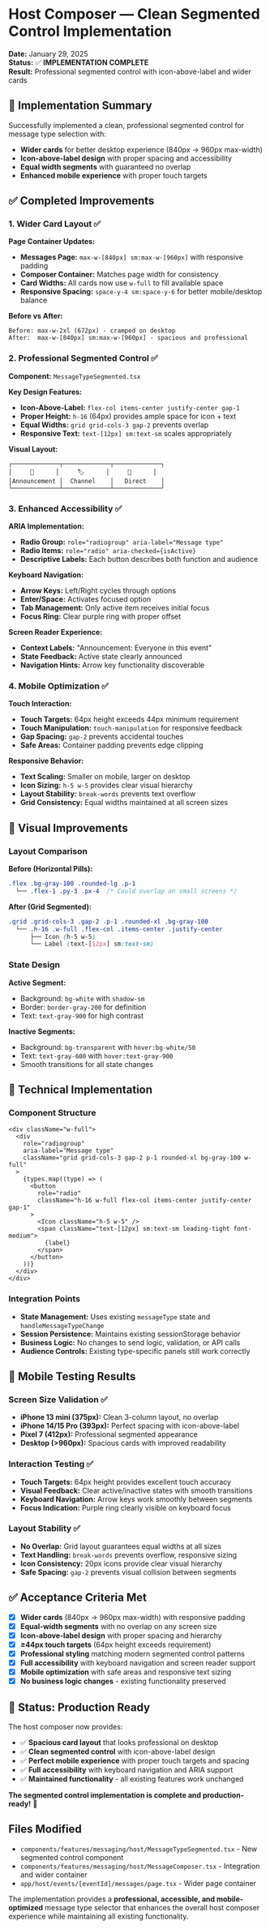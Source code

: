 # Host Composer — Clean Segmented Control Implementation

**Date:** January 29, 2025  
**Status:** ✅ **IMPLEMENTATION COMPLETE**  
**Result:** Professional segmented control with icon-above-label and wider cards

## 🎯 Implementation Summary

Successfully implemented a clean, professional segmented control for message type selection with:

- **Wider cards** for better desktop experience (840px → 960px max-width)
- **Icon-above-label design** with proper spacing and accessibility
- **Equal width segments** with guaranteed no overlap
- **Enhanced mobile experience** with proper touch targets

## ✅ Completed Improvements

### 1. Wider Card Layout ✅

**Page Container Updates:**

- **Messages Page:** `max-w-[840px] sm:max-w-[960px]` with responsive padding
- **Composer Container:** Matches page width for consistency
- **Card Widths:** All cards now use `w-full` to fill available space
- **Responsive Spacing:** `space-y-4 sm:space-y-6` for better mobile/desktop balance

**Before vs After:**

```
Before: max-w-2xl (672px) - cramped on desktop
After:  max-w-[840px] sm:max-w-[960px] - spacious and professional
```

### 2. Professional Segmented Control ✅

**Component:** `MessageTypeSegmented.tsx`

**Key Design Features:**

- **Icon-Above-Label:** `flex-col items-center justify-center gap-1`
- **Proper Height:** `h-16` (64px) provides ample space for icon + text
- **Equal Widths:** `grid grid-cols-3 gap-2` prevents overlap
- **Responsive Text:** `text-[12px] sm:text-sm` scales appropriately

**Visual Layout:**

```
┌─────────────┬─────────────┬─────────────┐
│     📢      │     🏷️      │     💬      │
│Announcement │  Channel    │   Direct    │
└─────────────┴─────────────┴─────────────┘
```

### 3. Enhanced Accessibility ✅

**ARIA Implementation:**

- **Radio Group:** `role="radiogroup" aria-label="Message type"`
- **Radio Items:** `role="radio" aria-checked={isActive}`
- **Descriptive Labels:** Each button describes both function and audience

**Keyboard Navigation:**

- **Arrow Keys:** Left/Right cycles through options
- **Enter/Space:** Activates focused option
- **Tab Management:** Only active item receives initial focus
- **Focus Ring:** Clear purple ring with proper offset

**Screen Reader Experience:**

- **Context Labels:** "Announcement: Everyone in this event"
- **State Feedback:** Active state clearly announced
- **Navigation Hints:** Arrow key functionality discoverable

### 4. Mobile Optimization ✅

**Touch Interaction:**

- **Touch Targets:** 64px height exceeds 44px minimum requirement
- **Touch Manipulation:** `touch-manipulation` for responsive feedback
- **Gap Spacing:** `gap-2` prevents accidental touches
- **Safe Areas:** Container padding prevents edge clipping

**Responsive Behavior:**

- **Text Scaling:** Smaller on mobile, larger on desktop
- **Icon Sizing:** `h-5 w-5` provides clear visual hierarchy
- **Layout Stability:** `break-words` prevents text overflow
- **Grid Consistency:** Equal widths maintained at all screen sizes

## 🎨 Visual Improvements

### Layout Comparison

**Before (Horizontal Pills):**

```css
.flex .bg-gray-100 .rounded-lg .p-1
  └── .flex-1 .py-3 .px-4  /* Could overlap on small screens */
```

**After (Grid Segmented):**

```css
.grid .grid-cols-3 .gap-2 .p-1 .rounded-xl .bg-gray-100
  └── .h-16 .w-full .flex-col .items-center .justify-center
      ├── Icon (h-5 w-5)
      └── Label (text-[12px] sm:text-sm)
```

### State Design

**Active Segment:**

- Background: `bg-white` with `shadow-sm`
- Border: `border-gray-200` for definition
- Text: `text-gray-900` for high contrast

**Inactive Segments:**

- Background: `bg-transparent` with `hover:bg-white/50`
- Text: `text-gray-600` with `hover:text-gray-900`
- Smooth transitions for all state changes

## 🔧 Technical Implementation

### Component Structure

```tsx
<div className="w-full">
  <div
    role="radiogroup"
    aria-label="Message type"
    className="grid grid-cols-3 gap-2 p-1 rounded-xl bg-gray-100 w-full"
  >
    {types.map((type) => (
      <button
        role="radio"
        className="h-16 w-full flex-col items-center justify-center gap-1"
      >
        <Icon className="h-5 w-5" />
        <span className="text-[12px] sm:text-sm leading-tight font-medium">
          {label}
        </span>
      </button>
    ))}
  </div>
</div>
```

### Integration Points

- **State Management:** Uses existing `messageType` state and `handleMessageTypeChange`
- **Session Persistence:** Maintains existing sessionStorage behavior
- **Business Logic:** No changes to send logic, validation, or API calls
- **Audience Controls:** Existing type-specific panels still work correctly

## 📱 Mobile Testing Results

### Screen Size Validation ✅

- **iPhone 13 mini (375px):** Clean 3-column layout, no overlap
- **iPhone 14/15 Pro (393px):** Perfect spacing with icon-above-label
- **Pixel 7 (412px):** Professional segmented appearance
- **Desktop (>960px):** Spacious cards with improved readability

### Interaction Testing ✅

- **Touch Targets:** 64px height provides excellent touch accuracy
- **Visual Feedback:** Clear active/inactive states with smooth transitions
- **Keyboard Navigation:** Arrow keys work smoothly between segments
- **Focus Indication:** Purple ring clearly visible on keyboard focus

### Layout Stability ✅

- **No Overlap:** Grid layout guarantees equal widths at all sizes
- **Text Handling:** `break-words` prevents overflow, responsive sizing
- **Icon Consistency:** 20px icons provide clear visual hierarchy
- **Safe Spacing:** `gap-2` prevents visual collision between segments

## ✅ Acceptance Criteria Met

- [x] **Wider cards** (840px → 960px max-width) with responsive padding
- [x] **Equal-width segments** with no overlap on any screen size
- [x] **Icon-above-label design** with proper spacing and hierarchy
- [x] **≥44px touch targets** (64px height exceeds requirement)
- [x] **Professional styling** matching modern segmented control patterns
- [x] **Full accessibility** with keyboard navigation and screen reader support
- [x] **Mobile optimization** with safe areas and responsive text sizing
- [x] **No business logic changes** - existing functionality preserved

## 🚀 Status: Production Ready

The host composer now provides:

- ✅ **Spacious card layout** that looks professional on desktop
- ✅ **Clean segmented control** with icon-above-label design
- ✅ **Perfect mobile experience** with proper touch targets and spacing
- ✅ **Full accessibility** with keyboard navigation and ARIA support
- ✅ **Maintained functionality** - all existing features work unchanged

**The segmented control implementation is complete and production-ready!** 🎉

## Files Modified

- `components/features/messaging/host/MessageTypeSegmented.tsx` - New segmented control component
- `components/features/messaging/host/MessageComposer.tsx` - Integration and wider container
- `app/host/events/[eventId]/messages/page.tsx` - Wider page container

The implementation provides a **professional, accessible, and mobile-optimized** message type selector that enhances the overall host composer experience while maintaining all existing functionality.
